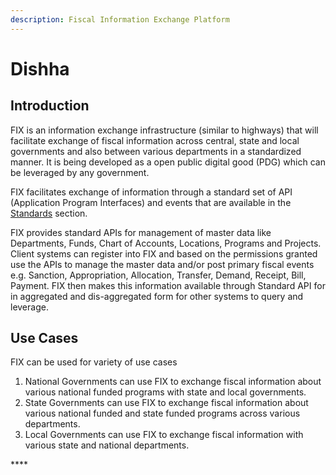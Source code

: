 ```yaml
---
description: Fiscal Information Exchange Platform
---
```


# Dishha

## Introduction

FIX is an information exchange infrastructure \(similar to highways\) that will facilitate exchange of fiscal information across central, state and local governments and also between various departments in a standardized manner. It is being developed as a open public digital good \(PDG\) which can be leveraged by any government.

FIX facilitates exchange of information through a standard set of API \(Application Program Interfaces\) and events that are available in the [Standards](platform/standards/) section.

FIX provides standard APIs for management of master data like Departments, Funds, Chart of Accounts, Locations, Programs and Projects. Client systems can register into FIX and based on the permissions granted use the APIs to manage the master data and/or post primary fiscal events e.g. Sanction, Appropriation, Allocation, Transfer, Demand, Receipt, Bill, Payment. FIX then makes this information available through Standard API for in aggregated and dis-aggregated form for other systems to query and leverage.

## Use Cases

FIX can be used for variety of use cases

1. National Governments can use FIX to exchange fiscal information about various national funded programs with state and local governments.
2. State Governments can use FIX to exchange fiscal information about various national funded and state funded programs across various departments.
3. Local Governments can use FIX to exchange fiscal information with various state and national departments. 

\*\*\*\*

